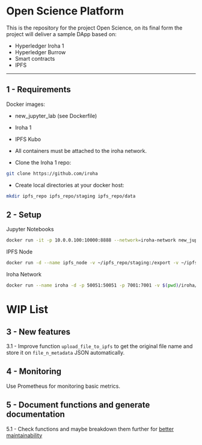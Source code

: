 # Open Science Platform

This is the repository for the project Open Science, on its final form the project will deliver a sample DApp based on:

- Hyperledger Iroha 1
- Hyperledger Burrow
- Smart contracts
- IPFS

---
## 1 -  Requirements

Docker images:

- new_jupyter_lab (see Dockerfile)

- Iroha 1

- IPFS Kubo

* All containers must be attached to the iroha network.

* Clone the Iroha 1 repo:

```bash
git clone https://github.com/iroha
```


* Create local directories at your docker host:

```bash
mkdir ipfs_repo ipfs_repo/staging ipfs_repo/data
```

  
## 2 - Setup


Jupyter Notebooks

```bash
docker run -it -p 10.0.0.100:10000:8888 --network=iroha-network new_jupyter_lab
```

IPFS Node

```bash
docker run -d --name ipfs_node -v ~/ipfs_repo/staging:/export -v ~/ipfs_repo/data:/data/ipfs -p 4001:4001 -p 8080:8080 -p 5001:5001 --network iroha-network ipfs/go-ipfs:v0.4.23
```

Iroha Network

```bash
docker run --name iroha -d -p 50051:50051 -p 7001:7001 -v $(pwd)/iroha/example:/opt/iroha_data -v blockstore:/tmp/block_store --network=iroha-network --restart always -e KEY='node0' hyperledger/iroha-burrow:pr-3960
```


# WIP List

## 3 - New features

3.1 - Improve function `upload_file_to_ipfs` to get the original file name and store it on `file_n_metadata` JSON automatically.

## 4 - Monitoring

Use Prometheus for monitoring basic metrics.

## 5 - Document functions and generate documentation

5.1 - Check functions and maybe breakdown them further for [better maintainability](https://www.linkedin.com/posts/khuyen-tran-1401_productionreadydatascience-datascience-cleancode-activity-7236085519871307776-WLDK/?utm_source=share&utm_medium=member_android)

